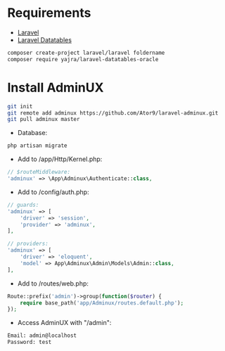 # Requirements
- <a href="https://github.com/laravel/laravel">Laravel</a>
- <a href="https://github.com/yajra/laravel-datatables">Laravel Datatables</a>
```sh
composer create-project laravel/laravel foldername
composer require yajra/laravel-datatables-oracle
```

# Install AdminUX
```sh
git init
git remote add adminux https://github.com/Ator9/laravel-adminux.git
git pull adminux master
```
- Database:
```sh
php artisan migrate
```
- Add to /app/Http/Kernel.php:
```php
// $routeMiddleware:
'adminux' => \App\Adminux\Authenticate::class,
```
- Add to /config/auth.php:
```php
// guards:
'adminux' => [
    'driver' => 'session',
    'provider' => 'adminux',
],

// providers:
'adminux' => [
    'driver' => 'eloquent',
    'model' => App\Adminux\Admin\Models\Admin::class,
],
```
- Add to /routes/web.php:
```php
Route::prefix('admin')->group(function($router) {
    require base_path('app/Adminux/routes.default.php');
});
```
- Access AdminUX with "/admin":
```sh
Email: admin@localhost
Password: test
```
